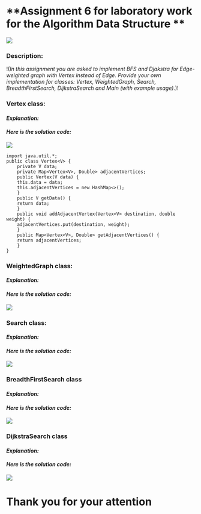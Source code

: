 # **Assignment 6 for laboratory work for  the Algorithm Data Structure **
![](https://avatars.mds.yandex.net/i?id=6d705f48c59872aa449f4a93da399e56-5658631-images-thumbs&n=13)
### Description:
!(*In this assignment you are asked to implement BFS and Djakstra for Edge-weighted graph with Vertex instead of Edge.
Provide your own implementation for classes:  Vertex, WeightedGraph, Search, BreadthFirstSearch, DijkstraSearch and Main (with example usage).*)!

### Vertex class:
#### *Explanation:*
#### *Here is the solution code:*
![](https://cbgd.ask.fm/fd3/71a30/7839/4756/8b72/0d5fc8e2f2c4/original/421914.jpg)

    import java.util.*;
    public class Vertex<V> {
        private V data;
        private Map<Vertex<V>, Double> adjacentVertices;
        public Vertex(V data) {
        this.data = data;
        this.adjacentVertices = new HashMap<>();
        }
        public V getData() {
        return data;
        }
        public void addAdjacentVertex(Vertex<V> destination, double weight) {
        adjacentVertices.put(destination, weight);
        }
        public Map<Vertex<V>, Double> getAdjacentVertices() {
        return adjacentVertices;
        }
    }


### WeightedGraph class:
#### *Explanation:*
#### *Here is the solution code:*
![](https://cbgd.ask.fm/fd3/71a30/7839/4756/8b72/0d5fc8e2f2c4/original/421914.jpg)

### Search class:
#### *Explanation:*
#### *Here is the solution code:*
![](https://cbgd.ask.fm/fd3/71a30/7839/4756/8b72/0d5fc8e2f2c4/original/421914.jpg)

### BreadthFirstSearch class
#### *Explanation:*
#### *Here is the solution code:*
![](https://cbgd.ask.fm/fd3/71a30/7839/4756/8b72/0d5fc8e2f2c4/original/421914.jpg)

### DijkstraSearch class
#### *Explanation:*
#### *Here is the solution code:*
![](https://cbgd.ask.fm/fd3/71a30/7839/4756/8b72/0d5fc8e2f2c4/original/421914.jpg)
# Thank you for your attention
